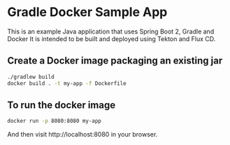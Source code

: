 # Gradle Docker Sample App

This is an example Java application that uses Spring Boot 2, Gradle and Docker
It is intended to be built and deployed using Tekton and Flux CD.


## Create a Docker image packaging an existing jar

```bash
./gradlew build
docker build . -t my-app -f Dockerfile
```

## To run the docker image

```bash
docker run -p 8080:8080 my-app
```

And then visit http://localhost:8080 in your browser.

